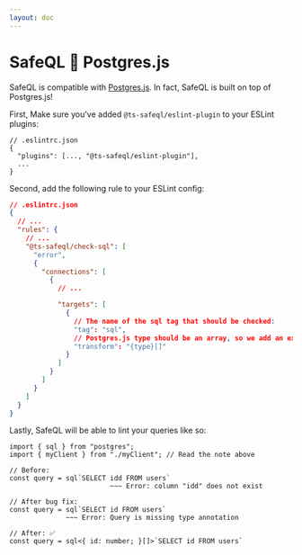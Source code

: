 ```yaml
---
layout: doc
---
```


# SafeQL :handshake: Postgres.js

SafeQL is compatible with [Postgres.js](https://github.com/porsager/postgres). In fact, SafeQL is built on top of Postgres.js!

First, Make sure you've added `@ts-safeql/eslint-plugin` to your ESLint plugins:

```json{3}
// .eslintrc.json
{
  "plugins": [..., "@ts-safeql/eslint-plugin"],
  ...
}
```

Second, add the following rule to your ESLint config:

```json
// .eslintrc.json
{
  // ...
  "rules": {
    // ...
    "@ts-safeql/check-sql": [
      "error",
      {
        "connections": [
          {
            // ...

            "targets": [
              {
                // The name of the sql tag that should be checked:
                "tag": "sql",
                // Postgres.js type should be an array, so we add an extra "[]" after the generated type:
                "transform": "{type}[]"
              }
            ]
          }
        ]
      }
    ]
  }
}
```

Lastly, SafeQL will be able to lint your queries like so:

<div class="error">

```typescript{6,10}
import { sql } from "postgres";
import { myClient } from "./myClient"; // Read the note above

// Before:
const query = sql`SELECT idd FROM users`
                         ~~~ Error: column "idd" does not exist

// After bug fix:
const query = sql`SELECT id FROM users`
              ~~~ Error: Query is missing type annotation

// After: ✅
const query = sql<{ id: number; }[]>`SELECT id FROM users`
```

</div>
